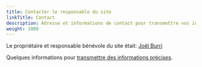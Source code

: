 ```yaml
---
title: Contacter le responsable du site
linkTitle: Contact
description: Adresse et informations de contact pour transmettre vos informations ou demander un coup de main.
weight: 1000
---
```


Le propriétaire et responsable bénévole du site était: [Joël Burri](https://www.reformes.ch/blog/joel-burri)  

Quelques informations pour [transmettre des informations précises](/about/faq/#comment-transmettre-des-informations-precises).